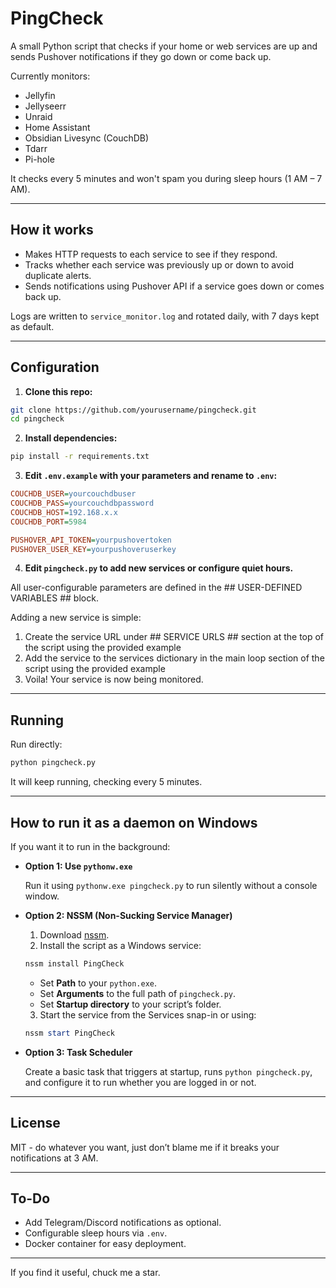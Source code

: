 # PingCheck

A small Python script that checks if your home or web services are up and sends Pushover notifications if they go down or come back up.

Currently monitors:

- Jellyfin
- Jellyseerr
- Unraid
- Home Assistant
- Obsidian Livesync (CouchDB)
- Tdarr
- Pi-hole

It checks every 5 minutes and won't spam you during sleep hours (1 AM – 7 AM).

---

## How it works

- Makes HTTP requests to each service to see if they respond.
- Tracks whether each service was previously up or down to avoid duplicate alerts.
- Sends notifications using Pushover API if a service goes down or comes back up.

Logs are written to `service_monitor.log` and rotated daily, with 7 days kept as default.

---

## Configuration

1. **Clone this repo:**

```bash
git clone https://github.com/yourusername/pingcheck.git
cd pingcheck
```

2. **Install dependencies:**

```bash
pip install -r requirements.txt
```

3. **Edit `.env.example` with your parameters and rename to `.env`:**

```ini
COUCHDB_USER=yourcouchdbuser
COUCHDB_PASS=yourcouchdbpassword
COUCHDB_HOST=192.168.x.x
COUCHDB_PORT=5984

PUSHOVER_API_TOKEN=yourpushovertoken
PUSHOVER_USER_KEY=yourpushoveruserkey
```

4. **Edit `pingcheck.py` to add new services or configure quiet hours.**

All user-configurable parameters are defined in the ## USER-DEFINED VARIABLES ## block.

Adding a new service is simple:
1. Create the service URL under ## SERVICE URLS ## section at the top of the script using the provided example
2. Add the service to the services dictionary in the main loop section of the script using the provided example
3. Voila! Your service is now being monitored.

---

## Running

Run directly:

```bash
python pingcheck.py
```

It will keep running, checking every 5 minutes.

---

## How to run it as a daemon on Windows

If you want it to run in the background:

- **Option 1: Use `pythonw.exe`**

  Run it using `pythonw.exe pingcheck.py` to run silently without a console window.

- **Option 2: NSSM (Non-Sucking Service Manager)**

  1. Download [nssm](https://nssm.cc/).
  2. Install the script as a Windows service:

  ```powershell
  nssm install PingCheck
  ```
  - Set **Path** to your `python.exe`.
  - Set **Arguments** to the full path of `pingcheck.py`.
  - Set **Startup directory** to your script’s folder.
  3. Start the service from the Services snap-in or using:

  ```powershell
  nssm start PingCheck
  ```

- **Option 3: Task Scheduler**

  Create a basic task that triggers at startup, runs `python pingcheck.py`, and configure it to run whether you are logged in or not.

---

## License

MIT - do whatever you want, just don’t blame me if it breaks your notifications at 3 AM.

---

## To-Do

- Add Telegram/Discord notifications as optional.
- Configurable sleep hours via `.env`.
- Docker container for easy deployment.

---

If you find it useful, chuck me a star.
